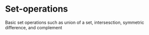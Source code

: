 # Set-operations
Basic set operations such as union of a set, intersesction, symmetric difference, and complement

